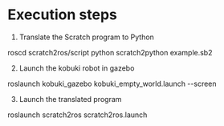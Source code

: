 # Execution steps

1. Translate the Scratch program to Python

 roscd scratch2ros/script
 python scratch2python example.sb2
  
2. Launch the kobuki robot in gazebo

 roslaunch kobuki_gazebo kobuki_empty_world.launch --screen

3. Launch the translated program

 roslaunch scratch2ros scratch2ros.launch
